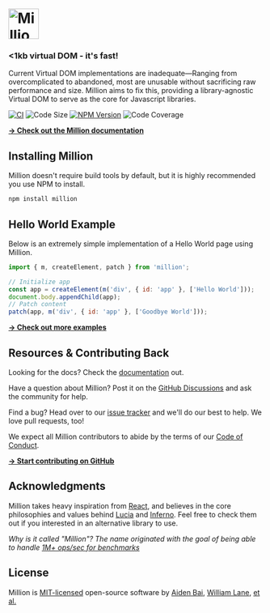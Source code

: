 # <img src="https://raw.githubusercontent.com/millionjs/million/main/.github/assets/logo.svg" height="60" alt="Million Logo" aria-label="Million Logo" />

### <1kb virtual DOM - it's fast!

Current Virtual DOM implementations are inadequate—Ranging from overcomplicated to abandoned, most are unusable without sacrificing raw performance and size. Million aims to fix this, providing a library-agnostic Virtual DOM to serve as the core for Javascript libraries.

[![CI](https://img.shields.io/github/workflow/status/millionjs/million/CI?color=FD9336&labelColor=000&style=flat-square&label=build)](https://img.shields.io/github/workflow/status/millionjs/million)
![Code Size](https://badgen.net/badgesize/brotli/https/unpkg.com/million?style=flat-square&label=size&color=A04A9C&labelColor=000) [![NPM Version](https://img.shields.io/npm/v/million?style=flat-square&color=4E82EE&labelColor=000)](https://www.npmjs.com/package/million) ![Code Coverage](https://img.shields.io/coveralls/github/millionjs/million?color=3CF5EB&labelColor=000&style=flat-square)

[**→ Check out the Million documentation**](https://million.js.org)

## Installing Million

Million doesn't require build tools by default, but it is highly recommended you use NPM to install.

```sh
npm install million
```

## Hello World Example

Below is an extremely simple implementation of a Hello World page using Million.

```js
import { m, createElement, patch } from 'million';

// Initialize app
const app = createElement(m('div', { id: 'app' }, ['Hello World']));
document.body.appendChild(app);
// Patch content
patch(app, m('div', { id: 'app' }, ['Goodbye World']));
```

[**→ Check out more examples**](https://github.com/millionjs/million/wiki)

## Resources & Contributing Back

Looking for the docs? Check the [documentation](https://million.js.org) out.

Have a question about Million? Post it on the [GitHub Discussions](https://github.com/millionjs/million/discussions) and ask the community for help.

Find a bug? Head over to our [issue tracker](https://github.com/millionjs/million/issues) and we'll do our best to help. We love pull requests, too!

We expect all Million contributors to abide by the terms of our [Code of Conduct](https://github.com/millionjs/million/blob/main/.github/CODE_OF_CONDUCT.md).

[**→ Start contributing on GitHub**](https://github.com/millionjs/million/blob/main/.github/CONTRIBUTING.md)

## Acknowledgments

Million takes heavy inspiration from [React](https://github.com/facebook/react), and believes in the core philosophies and values behind [Lucia](https://github.com/aidenybai/lucia) and [Inferno](https://github.com/infernojs/inferno). Feel free to check them out if you interested in an alternative library to use.

_Why is it called "Million"? The name originated with the goal of being able to handle [1M+ ops/sec for benchmarks](https://github.com/millionjs/million/tree/main/benchmarks#readme)_

## License

Million is [MIT-licensed](LICENSE) open-source software by [Aiden Bai](https://github.com/aidenybai), [William Lane](https://github.com/willdoescode), [et al.](https://github.com/millionjs/million/graphs/contributors)
